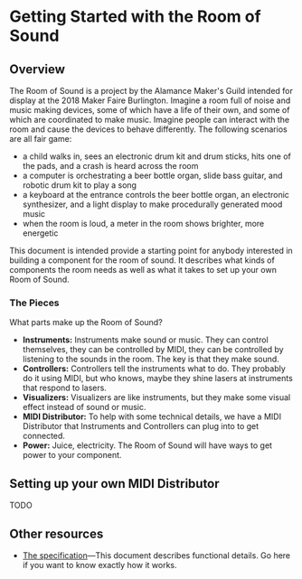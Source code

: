 # Getting Started with the Room of Sound

## Overview

The Room of Sound is a project by the Alamance Maker's Guild intended for
display at the 2018 Maker Faire Burlington. Imagine a room full of noise
and music making devices, some of which have a life of their own, and some
of which are coordinated to make music. Imagine people can interact with
the room and cause the devices to behave differently. The following
scenarios are all fair game:

- a child walks in, sees an electronic drum kit and drum sticks, hits one of the pads, and a crash is heard across the room
- a computer is orchestrating a beer bottle organ, slide bass guitar, and robotic drum kit to play a song
- a keyboard at the entrance controls the beer bottle organ, an electronic synthesizer, and a light display to make procedurally generated mood music
- when the room is loud, a meter in the room shows brighter, more energetic

This document is intended provide a starting point for anybody interested
in building a component for the room of sound. It describes what kinds of
components the room needs as well as what it takes to set up your own Room
of Sound.

### The Pieces

What parts make up the Room of Sound?

- **Instruments:** Instruments make sound or music. They can control themselves, they can be controlled by MIDI, they can be controlled by listening to the sounds in the room. The key is that they make sound.
- **Controllers:** Controllers tell the instruments what to do. They probably do it using MIDI, but who knows, maybe they shine lasers at instruments that respond to lasers.
- **Visualizers:** Visualizers are like instruments, but they make some visual effect instead of sound or music.
- **MIDI Distributor:** To help with some technical details, we have a MIDI Distributor that Instruments and Controllers can plug into to get connected.
- **Power:** Juice, electricity. The Room of Sound will have ways to get power to your component.

## Setting up your own MIDI Distributor

TODO

## Other resources

- [The specification](room-of-sound.md)—This document describes functional details. Go here if you want to know exactly how it works.
